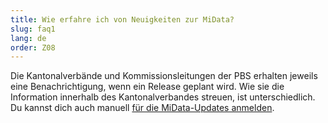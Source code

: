 ```yaml
---
title: Wie erfahre ich von Neuigkeiten zur MiData?
slug: faq1
lang: de
order: Z08
---
```


Die Kantonalverbände und Kommissionsleitungen der PBS erhalten jeweils eine Benachrichtigung, wenn ein Release geplant wird. Wie sie die Information innerhalb des Kantonalverbandes streuen, ist unterschiedlich. Du kannst dich auch manuell [für die MiData-Updates anmelden](https://db.scout.ch/de/groups/2/mailing_lists/1564).
